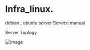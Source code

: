 # Infra_linux. 

debian , ubuntu server Service manual


Server Toplogy  

![image](https://user-images.githubusercontent.com/74689088/114957365-d70cec80-9e9b-11eb-938c-b2762d677ed3.png)
